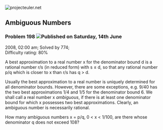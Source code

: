 ![projecteuler.net](images/print_page_logo.png)

## Ambiguous Numbers

### Problem 198 ![](images/icon_info.png)Published on Saturday, 14th June
2008, 02:00 am; Solved by 774;  
Difficulty rating: 80%

A best approximation to a real number x for the denominator bound d is a
rational number r/s (in reduced form) with s ≤ d, so that any rational number
p/q which is closer to x than r/s has q &gt; d.

Usually the best approximation to a real number is uniquely determined for all
denominator bounds. However, there are some exceptions, e.g. 9/40 has the two
best approximations 1/4 and 1/5 for the denominator bound 6. We shall call a
real number x _ambiguous_, if there is at least one denominator bound for
which x possesses two best approximations. Clearly, an ambiguous number is
necessarily rational.

How many ambiguous numbers x = p/q, 0 &lt; x &lt; 1/100, are there whose
denominator q does not exceed 108?

  
  

